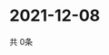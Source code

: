 # 2021-12-08
  共 0条

  <!-- BEGIN -->
  <!-- 最后更新时间Wed Dec 08 2021 02:25:06 GMT+0000 (Coordinated Universal Time) -->
  
  <!-- END -->
  
  